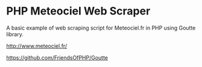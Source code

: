 # PHP Meteociel Web Scraper
A basic example of web scraping script for Meteociel.fr in PHP using Goutte library.

http://www.meteociel.fr/

https://github.com/FriendsOfPHP/Goutte
